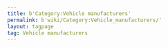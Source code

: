 ```yaml
---
title: b'Category:Vehicle manufacturers'
permalink: b'wiki/Category:Vehicle_manufacturers/'
layout: tagpage
tag: Vehicle manufacturers
---
```



